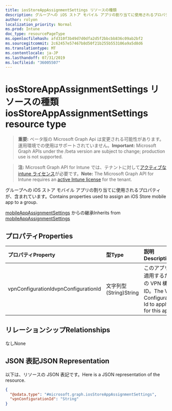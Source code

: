 ```yaml
---
title: iosStoreAppAssignmentSettings リソースの種類
description: グループへの iOS ストア モバイル アプリの割り当てに使用されるプロパティが、含まれています。
author: rolyon
localization_priority: Normal
ms.prod: Intune
doc_type: resourcePageType
ms.openlocfilehash: afd310f3b49d7d0dfa2d5f2bbcbb836c09ab2bf2
ms.sourcegitcommit: 2c62457e57467b8d50f21b255b553106a9a5d8d6
ms.translationtype: MT
ms.contentlocale: ja-JP
ms.lasthandoff: 07/31/2019
ms.locfileid: "36005507"
---
```

# <a name="iosstoreappassignmentsettings-resource-type"></a><span data-ttu-id="1a553-103">iosStoreAppAssignmentSettings リソースの種類</span><span class="sxs-lookup"><span data-stu-id="1a553-103">iosStoreAppAssignmentSettings resource type</span></span>

> <span data-ttu-id="1a553-104">**重要:** ベータ版の Microsoft Graph Api は変更される可能性があります。運用環境での使用はサポートされていません。</span><span class="sxs-lookup"><span data-stu-id="1a553-104">**Important:** Microsoft Graph APIs under the /beta version are subject to change; production use is not supported.</span></span>

> <span data-ttu-id="1a553-105">**注:** Microsoft Graph API for Intune では、テナントに対して[アクティブな intune ライセンス](https://go.microsoft.com/fwlink/?linkid=839381)が必要です。</span><span class="sxs-lookup"><span data-stu-id="1a553-105">**Note:** The Microsoft Graph API for Intune requires an [active Intune license](https://go.microsoft.com/fwlink/?linkid=839381) for the tenant.</span></span>

<span data-ttu-id="1a553-106">グループへの iOS ストア モバイル アプリの割り当てに使用されるプロパティが、含まれています。</span><span class="sxs-lookup"><span data-stu-id="1a553-106">Contains properties used to assign an iOS Store mobile app to a group.</span></span>


<span data-ttu-id="1a553-107">[mobileAppAssignmentSettings](../resources/intune-apps-mobileappassignmentsettings.md) からの継承</span><span class="sxs-lookup"><span data-stu-id="1a553-107">Inherits from [mobileAppAssignmentSettings](../resources/intune-apps-mobileappassignmentsettings.md)</span></span>

## <a name="properties"></a><span data-ttu-id="1a553-108">プロパティ</span><span class="sxs-lookup"><span data-stu-id="1a553-108">Properties</span></span>
|<span data-ttu-id="1a553-109">プロパティ</span><span class="sxs-lookup"><span data-stu-id="1a553-109">Property</span></span>|<span data-ttu-id="1a553-110">型</span><span class="sxs-lookup"><span data-stu-id="1a553-110">Type</span></span>|<span data-ttu-id="1a553-111">説明</span><span class="sxs-lookup"><span data-stu-id="1a553-111">Description</span></span>|
|:---|:---|:---|
|<span data-ttu-id="1a553-112">vpnConfigurationId</span><span class="sxs-lookup"><span data-stu-id="1a553-112">vpnConfigurationId</span></span>|<span data-ttu-id="1a553-113">文字列型 (String)</span><span class="sxs-lookup"><span data-stu-id="1a553-113">String</span></span>|<span data-ttu-id="1a553-114">このアプリに適用するための VPN 構成 ID。</span><span class="sxs-lookup"><span data-stu-id="1a553-114">The VPN Configuration Id to apply for this app.</span></span>|

## <a name="relationships"></a><span data-ttu-id="1a553-115">リレーションシップ</span><span class="sxs-lookup"><span data-stu-id="1a553-115">Relationships</span></span>
<span data-ttu-id="1a553-116">なし</span><span class="sxs-lookup"><span data-stu-id="1a553-116">None</span></span>

## <a name="json-representation"></a><span data-ttu-id="1a553-117">JSON 表記</span><span class="sxs-lookup"><span data-stu-id="1a553-117">JSON Representation</span></span>
<span data-ttu-id="1a553-118">以下は、リソースの JSON 表記です。</span><span class="sxs-lookup"><span data-stu-id="1a553-118">Here is a JSON representation of the resource.</span></span>
<!-- {
  "blockType": "resource",
  "@odata.type": "microsoft.graph.iosStoreAppAssignmentSettings"
}
-->
``` json
{
  "@odata.type": "#microsoft.graph.iosStoreAppAssignmentSettings",
  "vpnConfigurationId": "String"
}
```






